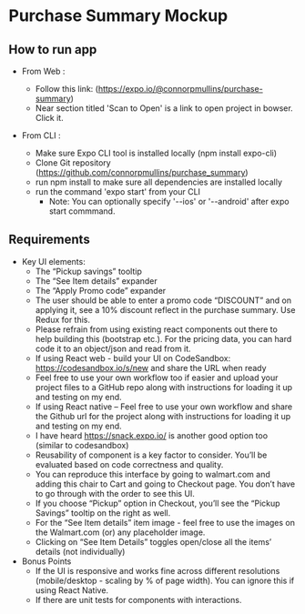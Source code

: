 # Purchase Summary Mockup

## How to run app

* From Web :
  * Follow this link: (https://expo.io/@connorpmullins/purchase-summary)
  * Near section titled 'Scan to Open' is a link to open project in bowser. Click it.

* From CLI :
  * Make sure Expo CLI tool is installed locally (npm install expo-cli)
  * Clone Git repository (https://github.com/connorpmullins/purchase_summary)
  * run npm install to make sure all dependencies are installed locally
  * run the command 'expo start' from your CLI
    * Note: You can optionally specify '--ios' or '--android' after expo start commmand.


## Requirements
* Key UI elements:
  * The “Pickup savings” tooltip
  * The “See Item details” expander
  * The “Apply Promo code” expander
  * The user should be able to enter a promo code “DISCOUNT” and on applying it, see a 10% discount reflect in the purchase summary. Use Redux for this.
  * Please refrain from using existing react components out there to help building this (bootstrap etc.). For the pricing data, you can hard code it to an object/json and read from it.
  * If using React web - build your UI on CodeSandbox: https://codesandbox.io/s/new and share the URL when ready
  * Feel free to use your own workflow too if easier and upload your project files to a GitHub repo along with instructions for loading it up and testing on my end.
  * If using React native – Feel free to use your own workflow and share the Github url for the project along with instructions for loading it up and testing on my end.
  * I have heard https://snack.expo.io/ is another good option too (similar to codesandbox)
  * Reusability of component is a key factor to consider. You’ll be evaluated based on code correctness and quality.
  * You can reproduce this interface by going to walmart.com and adding this chair to Cart and going to Checkout page. You don’t have to go through with the order to see this UI.
  * If you choose “Pickup” option in Checkout, you’ll see the “Pickup Savings” tooltip on the right as well.
  * For the “See Item details” item image - feel free to use the images on the Walmart.com (or) any placeholder image.
  * Clicking on “See Item Details” toggles open/close all the items’ details (not individually)
* Bonus Points
  * If the UI is responsive and works fine across different resolutions (mobile/desktop - scaling by % of page width). You can ignore this if using React Native.
  * If there are unit tests for components with interactions.
